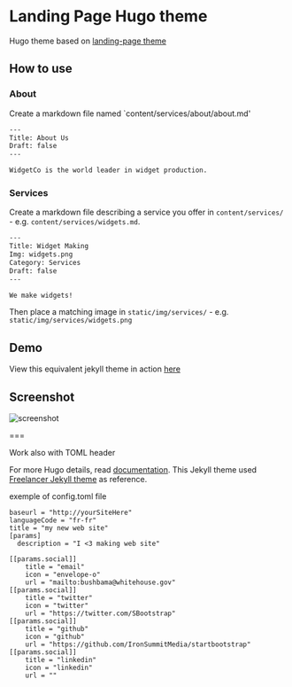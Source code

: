 # Landing Page Hugo theme

Hugo theme based on [landing-page theme ](https://github.com/swcool/landing-page-theme)

## How to use

### About

Create a markdown file named `content/services/about/about.md'

```txt
---
Title: About Us
Draft: false
---

WidgetCo is the world leader in widget production.
```

### Services

Create a markdown file describing a service you offer in `content/services/` - e.g. `content/services/widgets.md`.

```txt
---
Title: Widget Making
Img: widgets.png
Category: Services
Draft: false
---

We make widgets!
```

Then place a matching image in `static/img/services/` - e.g. `static/img/services/widgets.png`


## Demo
View this equivalent jekyll theme in action [here](https://swcool.github.io/landing-page-theme)

## Screenshot
![screenshot](https://raw.githubusercontent.com/swcool/landing-page-theme/master/img/screenshot.png)

===

Work also with TOML header

For more Hugo details, read [documentation](http://jekyllrb.com/).
This Jekyll theme used [Freelancer Jekyll theme](https://github.com/jeromelachaud/freelancer-theme/) as reference.


exemple of config.toml file
```
baseurl = "http://yourSiteHere"
languageCode = "fr-fr"
title = "my new web site"
[params]
  description = "I <3 making web site"

[[params.social]]
    title = "email"
    icon = "envelope-o"
    url = "mailto:bushbama@whitehouse.gov"
[[params.social]]
    title = "twitter"
    icon = "twitter"
    url = "https://twitter.com/SBootstrap"
[[params.social]]
    title = "github"
    icon = "github"
    url = "https://github.com/IronSummitMedia/startbootstrap"
[[params.social]]
    title = "linkedin"
    icon = "linkedin"
    url = ""
```

